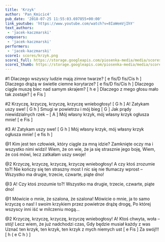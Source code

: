 ```yaml
---
title: 'Krzyk'
author: 'Pan_Kmicic4'
pub_date: '2018-07-25 11:55:03.697855+00:00'
link_youtube: 'https://www.youtube.com/watch?v=8IaWemVjIhY'
text_authors:
 - 'jacek-kaczmarski'
composers:
 - 'jacek-kaczmarski'
performers:
 - 'jacek-kaczmarski'
score1: scores/krzyk.png
score1_full: https://storage.googleapis.com/piosenka-media/media/scores/krzyk.png
score1_thumb: https://storage.googleapis.com/piosenka-media/media/scores/krzyk.png.180x0_q85_upscale.png
---
```


#1
Dlaczego wszyscy ludzie mają zimne twarze? [ e fis/D fis/Cis h ]
Dlaczego drążą w świetle ciemne korytarze? [ e fis/D fis/Cis h ]
Dlaczego ciągle muszę biec nad samym skrajem? [ h e ]
Dlaczego z mego głosu mało tak zostaje? [ e Fis ]

#2
Krzyczę, krzyczę, krzyczę, krzyczę wniebogłosy! [ G h ]
A! Zatykam uszy swe! [ G h ]
Smugi w powietrzu i mój bieg [ G ]
Jak prądy niewidzialnych rzek – [ A ]
Mój własny krzyk, mój własny krzyk ogłusza mnie! [ e Fis ]

#3
A! Zatykam uszy swe! [ G h ] 
Mój własny krzyk, mój własny krzyk ogłusza mnie! [ e fis h ]

@1
Kim jest ten człowiek, który ciągle za mną idzie?
Zamknięte oczy ma i wszystko nimi widzi!
Wiem, że on wie, że ja się strasznie jego boję,
Wiem, że coś mówi, lecz zatkałam uszy swoje!

@2
Krzyczę, krzyczę, krzyczę, krzyczę wniebogłosy!
A czy ktoś zrozumie to?!
Nie kończy się ten straszny most
I nic się nie tłumaczy wprost –
Wszystko ma drugie, trzecie, czwarte, piąte dno!

@3
A! Czy ktoś zrozumie to?!
Wszystko ma drugie, trzecie, czwarte, piąte dno!

@1
Mówicie o mnie, że szalona, że szalona!
Mówicie o mnie, ja to samo krzyczę o nas!
I swoim krzykiem przez powietrze drążę drogę,
Po której wszyscy inni iść w milczeniu mogą…

@2
Krzyczę, krzyczę, krzyczę, krzyczę wniebogłosy!
A! Ktoś chwyta, woła – stój!
Lecz wiem, że już nadchodzi czas,
Gdy będzie musiał każdy z was
Uznać ten krzyk, ten krzyk, ten krzyk z mych niemych ust [ e Fis ]
Za swój!!! [ h ( e C h ) ]